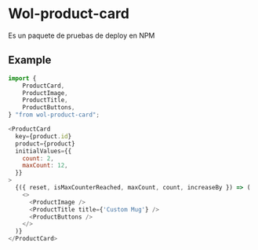 # Wol-product-card

Es un paquete de pruebas de deploy en NPM

## Example

```js
import {
    ProductCard,
    ProductImage,
    ProductTitle,
    ProductButtons,
} "from wol-product-card";
```

```js
<ProductCard
  key={product.id}
  product={product}
  initialValues={{
    count: 2,
    maxCount: 12,
  }}
>
  {({ reset, isMaxCounterReached, maxCount, count, increaseBy }) => (
    <>
      <ProductImage />
      <ProductTitle title={'Custom Mug'} />
      <ProductButtons />
    </>
  )}
</ProductCard>
```

